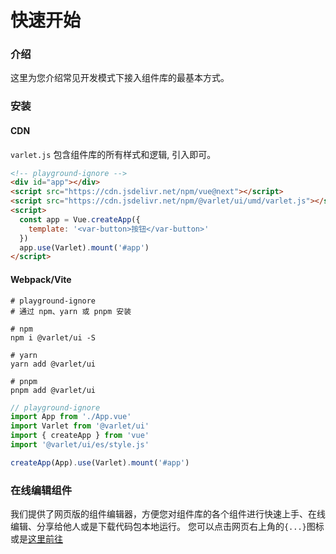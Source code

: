 # 快速开始

### 介绍

这里为您介绍常见开发模式下接入组件库的最基本方式。

### 安装

#### CDN
`varlet.js` 包含组件库的所有样式和逻辑, 引入即可。

```html
<!-- playground-ignore -->
<div id="app"></div>
<script src="https://cdn.jsdelivr.net/npm/vue@next"></script>
<script src="https://cdn.jsdelivr.net/npm/@varlet/ui/umd/varlet.js"></script>
<script>
  const app = Vue.createApp({
    template: '<var-button>按钮</var-button>'
  })
  app.use(Varlet).mount('#app')
</script>
```

#### Webpack/Vite

```shell
# playground-ignore
# 通过 npm、yarn 或 pnpm 安装

# npm
npm i @varlet/ui -S

# yarn
yarn add @varlet/ui

# pnpm
pnpm add @varlet/ui
```

```js
// playground-ignore
import App from './App.vue'
import Varlet from '@varlet/ui'
import { createApp } from 'vue'
import '@varlet/ui/es/style.js'

createApp(App).use(Varlet).mount('#app')
```

### 在线编辑组件

我们提供了网页版的组件编辑器，方便您对组件库的各个组件进行快速上手、在线编辑、分享给他人或是下载代码包本地运行。
您可以点击网页右上角的`{...}`图标或是[这里前往](https://varlet.gitee.io/varlet-ui-playground)
